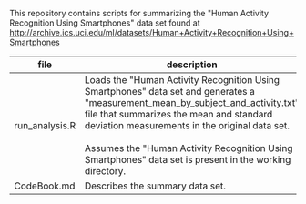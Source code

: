 This repository contains scripts for summarizing the "Human Activity Recognition Using Smartphones" data set found at http://archive.ics.uci.edu/ml/datasets/Human+Activity+Recognition+Using+Smartphones

| file           | description                                                                                                                                                                                                                                                                                                                             |
|----------------|-----------------------------------------------------------------------------------------------------------------------------------------------------------------------------------------------------------------------------------------------------------------------------------------------------------------------------------------|
| run_analysis.R | Loads the "Human Activity Recognition Using Smartphones" data set and generates a "measurement_mean_by_subject_and_activity.txt" file that summarizes the mean and standard deviation measurements in the original data set. <br><br>Assumes the "Human Activity Recognition Using Smartphones" data set is present in the working directory. |
| CodeBook.md    | Describes the summary data set.                                                                                                                                                                                                                                                                                                         |


